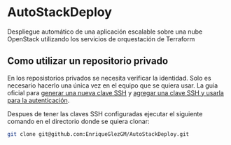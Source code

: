 # AutoStackDeploy
Despliegue automático de una aplicación escalable sobre una nube OpenStack utilizando los servicios de orquestación de Terraform

## Como utilizar un repositorio privado

En los reposistorios privados se necesita verificar la identidad. Solo es necesario hacerlo una única vez en el equipo que se quiera usar.
La guia oficial para [generar una nueva clave SSH](https://docs.github.com/es/authentication/connecting-to-github-with-ssh/generating-a-new-ssh-key-and-adding-it-to-the-ssh-agent#generating-a-new-ssh-key) y [agregar una clave SSH y usarla para la autenticación](https://docs.github.com/es/authentication/connecting-to-github-with-ssh/adding-a-new-ssh-key-to-your-github-account#adding-a-new-ssh-key-to-your-account).

Despues de tener las claves SSH configuradas ejecutar el siguiente comando en el directorio donde se quiera clonar:

```bash
git clone git@github.com:EnriqueGlezGM/AutoStackDeploy.git
```
